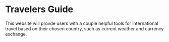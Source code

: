 # Travelers Guide
This website will provde users with a couple helpful tools for international travel based on their chosen country, such as current weather and currency exchange.
